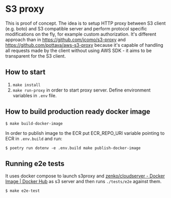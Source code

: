 # S3 proxy

This is proof of concept.
The idea is to setup HTTP proxy between S3 client (e.g. boto)  and S3 compatible server and perform protocol specific modifications on the fly, for example custom authorization. It's different approach than in https://github.com/jcomo/s3-proxy and https://github.com/pottava/aws-s3-proxy because it's capable of handling all requests made by the client without using AWS SDK - it aims to be transparent for the S3 client.


## How to start

1. `make install`
2. `make run-proxy` in order to start proxy server. Define environment variables in `.env` file.

## How to build production ready docker image

    $ make build-docker-image

In order to publish image to the ECR put ECR_REPO_URI variable pointing to ECR in `.env.build` and run:

    $ poetry run dotenv -e .env.build make publish-docker-image

## Running e2e tests

It uses docker compose to launch s3proxy and [zenko/cloudserver - Docker Image | Docker Hub](https://hub.docker.com/r/zenko/cloudserver) as s3 server and then runs `./tests/e2e` against them.

    $ make e2e-test
